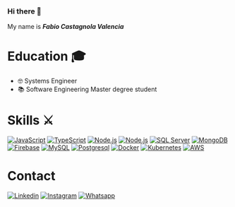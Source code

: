 ### Hi there 👋


My name is **_Fabio Castagnola Valencia_**


# Education 🎓
* 🤓 Systems Engineer
* 📚 Software Engineering Master degree student

# Skills ⚔
<!--[![ReactJS](https://img.shields.io/badge/react-61dafb?style=for-the-badge&logo=react&logoColor=white&labelColor=000000)]()-->
<!--[![Angular](https://img.shields.io/badge/angular-c42d30?style=for-the-badge&logo=angular&logoColor=white&labelColor=000000)]()-->
[![JavaScript](https://img.shields.io/badge/javascript-ead547?style=for-the-badge&logo=javascript&logoColor=white&labelColor=000000)]()
[![TypeScript](https://img.shields.io/badge/TypeScript-2f72bc?style=for-the-badge&logo=typescript&logoColor=white&labelColor=000000)]()
[![Node.js](https://img.shields.io/badge/node.js-76c339?style=for-the-badge&logo=node.js&logoColor=white&labelColor=000000)]()
[![Node.js](https://img.shields.io/badge/express.js-76c339?style=for-the-badge&logo=node.js&logoColor=white&labelColor=000000)]()
[![SQL Server](https://img.shields.io/badge/SQL%20Server-a0231f?style=for-the-badge&logo=microsoftsqlserver&logoColor=white&labelColor=000000)]()
[![MongoDB](https://img.shields.io/badge/MongoDB-3d8b4d?style=for-the-badge&logo=mongodb&logoColor=white&labelColor=000000)]()
[![Firebase](https://img.shields.io/badge/firebase-f2c144?style=for-the-badge&logo=firebase&logoColor=white&labelColor=000000)]()
[![MySQL](https://img.shields.io/badge/MySQL-1f5d85?style=for-the-badge&logo=mysql&logoColor=white&labelColor=000000)]()
[![Postgresql](https://img.shields.io/badge/postgresql-4169e1?style=for-the-badge&logo=postgresql&logoColor=white)]()
[![Docker](https://img.shields.io/badge/Docker-3394e0?style=for-the-badge&logo=docker&logoColor=white&labelColor=000000)]()
[![Kubernetes](https://img.shields.io/badge/Kubernetes-2f67da?style=for-the-badge&logo=kubernetes&logoColor=white&labelColor=000000)]()
[![AWS](https://img.shields.io/badge/Aws-f2923d?style=for-the-badge&logo=amazon&logoColor=white&labelColor=000000)]()


<!--![Fabio's GitHub stats](https://github-readme-stats.vercel.app/api?username=castagnola&hide=contribs,prs&theme=chartreuse-dark&show_icons=true) [![Top Langs](https://github-readme-stats.vercel.app/api/top-langs/?username=castagnola&layout=compact&theme=chartreuse-dark&langs_count=10)](https://github.com/castagnola/github-readme-stats)-->


# Contact

[![Linkedin](https://img.shields.io/badge/LinkedIn-0077B5?style=for-the-badge&logo=linkedin&logoColor=white)](https://www.linkedin.com/in/fabio-castagnola-valencia-8a670b19b/)
[![Instagram](https://img.shields.io/badge/Instagram-E4405F?style=for-the-badge&logo=instagram&logoColor=white)](https://instagram.com/f_idk_?igshid=MzRlODBiNWFlZA==)
[![Whatsapp](https://img.shields.io/badge/WhatsApp-25D366?style=for-the-badge&logo=whatsapp&logoColor=white)](https://api.whatsapp.com/send/?phone=573214445455&text&app_absent=0)





<!--
**castagnola/castagnola** is a ✨ _special_ ✨ repository because its `README.md` (this file) appears on your GitHub profile.

Here are some ideas to get you started:

- 🔭 I’m currently working on ...
- 🌱 I’m currently learning ...
- 👯 I’m looking to collaborate on ...
- 🤔 I’m looking for help with ...
- 💬 Ask me about ...
- 📫 How to reach me: ...
- 😄 Pronouns: ...
- ⚡ Fun fact: ...
-->

